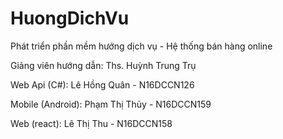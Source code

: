 # HuongDichVu
Phát triển phần mềm hướng dịch vụ - Hệ thống bán hàng online

Giảng viên hướng dẫn: Ths. Huỳnh Trung Trụ  

Web Api (C#): Lê Hồng Quân - N16DCCN126

Mobile (Android): Phạm Thị Thủy - N16DCCN159

Web (react): Lê Thị Thu - N16DCCN158
